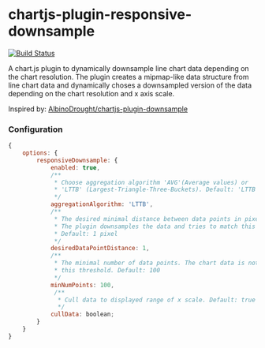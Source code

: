 chartjs-plugin-responsive-downsample
====================================
[![Build Status](https://travis-ci.com/3dcl/chartjs-plugin-responsive-downsample.svg?branch=master)](https://travis-ci.com/3dcl/chartjs-plugin-responsive-downsample)

A chart.js plugin to dynamically downsample line chart data depending on the chart resolution.
The plugin creates a mipmap-like data structure from line chart data and dynamically choses a downsampled version of the data depending on the chart resolution and x axis scale.

Inspired by: [AlbinoDrought/chartjs-plugin-downsample](https://github.com/AlbinoDrought/chartjs-plugin-downsample)

### Configuration
```javascript
{
    options: {
        responsiveDownsample: {
            enabled: true,
            /**
             * Choose aggregation algorithm 'AVG'(Average values) or
             * 'LTTB' (Largest-Triangle-Three-Buckets). Default: 'LTTB'
             */
            aggregationAlgorithm: 'LTTB',
            /**
             * The desired minimal distance between data points in pixels.
             * The plugin downsamples the data and tries to match this threshold.
             * Default: 1 pixel
             */
            desiredDataPointDistance: 1,
            /**
             * The minimal number of data points. The chart data is not downsampled further than
             * this threshold. Default: 100
             */
            minNumPoints: 100,
             /**
              * Cull data to displayed range of x scale. Default: true
              */
            cullData: boolean;
        }
    }
}
```
